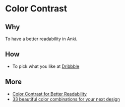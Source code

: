 # Color Contrast 

## Why

To have a better readability in Anki. 

## How 

* To pick what you like at [Dribbble](https://dribbble.com/shots/2000449-Designing-for-readability)


## More

* [Color Contrast for Better Readability](https://www.viget.com/articles/color-contrast/)
* [33 beautiful color combinations for your next design](https://99designs.com/blog/creative-inspiration/color-combinations/)